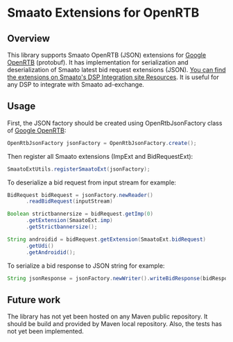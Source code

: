 Smaato Extensions for OpenRTB
=============================

Overview
--------

This library supports Smaato OpenRTB (JSON) extensions for [Google OpenRTB](https://github.com/google/openrtb) (protobuf). It has implementation for serialization and deserialization of Smaato latest bid request
extensions (JSON). [You can find the extensions on Smaato's DSP Integration site Resources](https://wiki.smaato.com/pages/viewpage.action?pageId=852061). It is useful for any DSP to
integrate with Smaato ad-exchange.


Usage
-----

First, the JSON factory should be created using OpenRtbJsonFactory class of [Google OpenRTB](https://github.com/google/openrtb):

```java
OpenRtbJsonFactory jsonFactory = OpenRtbJsonFactory.create();
```

Then register all Smaato extensions (ImpExt and BidRequestExt):

```java
SmaatoExtUtils.registerSmaatoExt(jsonFactory);
```
To deserialize a bid request from input stream for example:

```java
BidRequest bidRequest = jsonFactory.newReader()
      .readBidRequest(inputStream)

Boolean strictbannersize = bidRequest.getImp(0)
      .getExtension(SmaatoExt.imp)
      .getStrictbannersize();

String androidid = bidRequest.getExtension(SmaatoExt.bidRequest)
      .getUdi()
      .getAndroidid();
````

To serialize a bid response to JSON string for example:

```java
String jsonResponse = jsonFactory.newWriter().writeBidResponse(bidResponse);
```

Future work
-----------

The library has not yet been hosted on any Maven public repository. It should be build and
provided by Maven local repository. Also, the tests has not yet been implemented.

